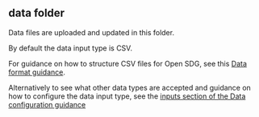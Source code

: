 ## data folder

Data files are uploaded and updated in this folder.

By default the data input type is CSV.

For guidance on how to structure CSV files for Open SDG, see this [Data format guidance](https://open-sdg.readthedocs.io/en/latest/data-format/).

Alternatively to see what other data types are accepted and guidance on how to configure the data input type, see the [inputs section of the Data configuration guidance](https://open-sdg.readthedocs.io/en/latest/data-configuration/#inputs)